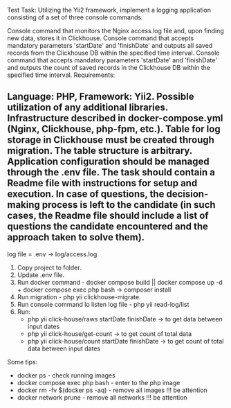 Test Task:
Utilizing the Yii2 framework, implement a logging application consisting of a set of three console commands.

Console command that monitors the Nginx access.log file and, upon finding new data, stores it in Clickhouse.
Console command that accepts mandatory parameters 'startDate' and 'finishDate' and outputs all saved records from the Clickhouse DB within the specified time interval.
Console command that accepts mandatory parameters 'startDate' and 'finishDate' and outputs the count of saved records in the Clickhouse DB within the specified time interval.
Requirements:

Language: PHP, Framework: Yii2.
Possible utilization of any additional libraries.
Infrastructure described in docker-compose.yml (Nginx, Clickhouse, php-fpm, etc.).
Table for log storage in Clickhouse must be created through migration. The table structure is arbitrary.
Application configuration should be managed through the .env file.
The task should contain a Readme file with instructions for setup and execution.
In case of questions, the decision-making process is left to the candidate (in such cases, the Readme file should include a list of questions the candidate encountered and the approach taken to solve them).
------------------------------------------------------------------------------------------------------------------------
log file = .env -> log/access.log

1. Copy project to folder.
2. Update .env file.
3. Run docker command - docker compose build || docker compose up -d + docker compose exec php bash -> composer install
4. Run migration - php yii clickhouse-migrate.
5. Run console command lo listen log file - php yii read-log/list
6. Run:
   * php yii click-house/raws startDate finishDate -> to get data between input dates
   * php yii click-house/get-count -> to get count of total data
   * php yii click-house/count startDate finishDate -> to get count of total data between input dates

Some tips:
* docker ps - check running images
* docker compose exec php bash - enter to the php image
* docker rm -fv $(docker ps -aq) - remove all images !!!  be attention
* docker network prune - remove all networks !!!  be attention